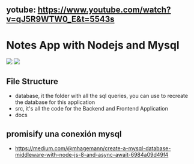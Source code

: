## yotube: https://www.youtube.com/watch?v=qJ5R9WTW0_E&t=5543s

# Notes App with Nodejs and Mysql
![](docs/screenshot2.png)
![](docs/screenshot.png)

## File Structure
- database, it the folder with all the sql queries, you can use to recreate the database for this application
- src, it's all the code for the Backend and Frontend Application
- docs

## promisify una conexión mysql

* https://medium.com/@mhagemann/create-a-mysql-database-middleware-with-node-js-8-and-async-await-6984a09d49f4
